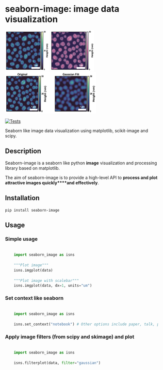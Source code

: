# seaborn-image: image data visualization

<div class="row">

<a>
<img src="./examples/image_0.png" height="135" width="145">
</a>

<a>
<img src="./examples/image_1.png" height="135" width="145">
</a>

<a>
<img src="./examples/image_3.png" height="135" width="300">
</a>

</div>

[![Tests](https://github.com/SarthakJariwala/seaborn-image/workflows/Tests/badge.svg)](https://github.com/SarthakJariwala/seaborn-image/actions?workflow=Tests)

Seaborn like image data visualization using matplotlib, scikit-image and scipy.

## Description

Seaborn-image is a seaborn like python **image** visualization and processing library
based on matplotlib.

The aim of seaborn-image is to provide a high-level API to **process and plot attractive images quickly****and effectively**.


## Installation

``pip install seaborn-image``

## Usage
### Simple usage

```python

    import seaborn_image as isns

    """Plot image"""
    isns.imgplot(data)

    """Plot image with scalebar"""
    isns.imgplot(data, dx=1, units="um")
```

### Set context like seaborn

```python

    import seaborn_image as isns

    isns.set_context("notebook") # Other options include paper, talk, presentation, poster
```

### Apply image filters (from scipy and skimage) and plot

```python

    import seaborn_image as isns

    isns.filterplot(data, filter="gaussian")
```
